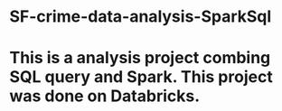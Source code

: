 # SF-crime-data-analysis-SparkSql
# This is a analysis project combing SQL query and Spark. This project was done on Databricks.
